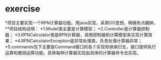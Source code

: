 # exercise
*项目主要实现一个RPN计算器功能。用java实现，采用OO思想，稍微有点臃肿。
**项目结构说明：
*1.Model类主要是计算模型；
*2.Controller是计算器控制器；
*3.RPNCalculator类是RPN计算器，调用控制器和计算模型来实现计算效果；
*4.RPNCalculatorException是异常处理类，负责处理计算器异常；
*5.commands包下主要是Command接口的各个实现和继承衍生，接口提供执行运算和撤销运算功能。具体每种计算器实现由具体的计算器命令去实现。
